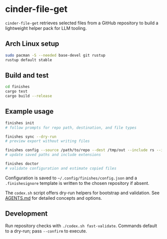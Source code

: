 # cinder-file-get


`cinder-file-get` retrieves selected files from a GitHub repository to build a lightweight helper pack for LLM tooling.

## Arch Linux setup

```bash
sudo pacman -S --needed base-devel git rustup
rustup default stable
```

## Build and test

```bash
cd finishes
cargo test
cargo build --release
```

## Example usage

```bash
finishes init
# follow prompts for repo path, destination, and file types

finishes sync --dry-run
# preview export without writing files

finishes config --source /path/to/repo --dest /tmp/out --include rs --include md
# update saved paths and include extensions

finishes doctor
# validate configuration and estimate copied files
```

Configuration is saved to `~/.config/finishes/config.json` and a `.finishesignore`
template is written to the chosen repository if absent.

The `codex.sh` script offers dry-run helpers for bootstrap and validation. See [AGENTS.md](AGENTS.md) for detailed concepts and options.

## Development
Run repository checks with `./codex.sh fast-validate`. Commands default to a dry-run; pass `--confirm` to execute.

